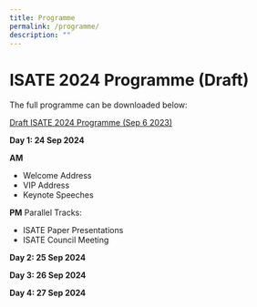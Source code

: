 ```yaml
---
title: Programme
permalink: /programme/
description: ""
---
```

# ISATE 2024 Programme (Draft)

The full programme can be downloaded below:

[Draft ISATE 2024 Programme (Sep 6 2023)](/files/draft%20isate%202024%20(sep%206%202023).pdf)


**Day 1: 24 Sep 2024**

**AM**
* Welcome Address
* VIP Address
* Keynote Speeches

**PM**
Parallel Tracks:
* ISATE Paper Presentations
* ISATE Council Meeting



**Day 2: 25 Sep 2024**


**Day 3: 26 Sep 2024**


**Day 4: 27 Sep 2024**